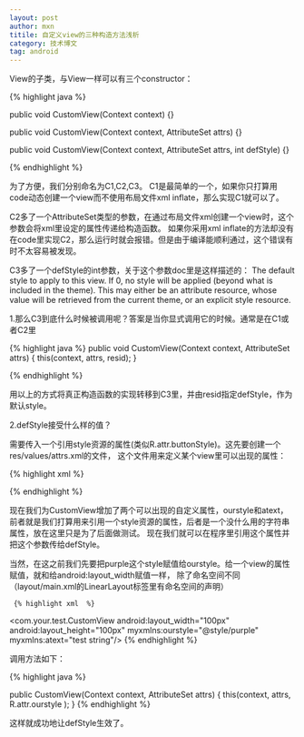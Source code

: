 ```yaml
---
layout: post
author: mxn
titile: 自定义view的三种构造方法浅析
category: 技术博文
tag: android
---
```


View的子类，与View一样可以有三个constructor：

  {% highlight java  %}

   public void CustomView(Context context) {}

   public void CustomView(Context context, AttributeSet attrs) {}

   public void CustomView(Context context, AttributeSet attrs, int defStyle) {}

   {% endhighlight %}

为了方便，我们分别命名为C1,C2,C3。
C1是最简单的一个，如果你只打算用code动态创建一个view而不使用布局文件xml inflate，那么实现C1就可以了。

C2多了一个AttributeSet类型的参数，在通过布局文件xml创建一个view时，这个参数会将xml里设定的属性传递给构造函数。
如果你采用xml inflate的方法却没有在code里实现C2，那么运行时就会报错。但是由于编译能顺利通过，这个错误有时不太容易被发现。

C3多了一个defStyle的int参数，关于这个参数doc里是这样描述的：
The default style to apply to this view. If 0, no style will be applied (beyond what is included in the theme).
This may either be an attribute resource, whose value will be retrieved from the current theme, or an explicit
style resource.

1.那么C3到底什么时候被调用呢？答案是当你显式调用它的时候。通常是在C1或者C2里

  {% highlight java  %}
  public void CustomView(Context context, AttributeSet attrs) {
     this(context, attrs, resid);
  }

   {% endhighlight %}

用以上的方式将真正构造函数的实现转移到C3里，并由resid指定defStyle，作为默认style。

<!-- more -->

2.defStyle接受什么样的值？

需要传入一个引用style资源的属性(类似R.attr.buttonStyle)。这先要创建一个res/values/attrs.xml的文件，
这个文件用来定义某个view里可以出现的属性：

  {% highlight xml  %}

 <?xml version="1.0" encoding="utf-8"?>
 <resources>
     <declare-styleable name="CustomView">
         <attr name="ourstyle" format="reference" />
         <attr name="atext" format="string" />
     </declare-styleable>
 </resources>

   {% endhighlight %}

现在我们为CustomView增加了两个可以出现的自定义属性，ourstyle和atext，前者就是我们打算用来引用一个style资源的属性，后者是一个没什么用的字符串属性，放在这里只是为了后面做测试。
现在我们就可以在程序里引用这个属性并把这个参数传给defStyle。

当然，在这之前我们先要把purple这个style赋值给ourstyle。给一个view的属性赋值，就和给android:layout_width赋值一样，
除了命名空间不同（layout/main.xml的LinearLayout标签里有命名空间的声明）

     {% highlight xml  %}
 <com.your.test.CustomView android:layout_width="100px"
                           android:layout_height="100px"
                           myxmlns:ourstyle="@style/purple"
                           myxmlns:atext="test string"/>
     {% endhighlight %}

调用方法如下：

  {% highlight java  %}

 public CustomView(Context context, AttributeSet attrs) {
     this(context, attrs, R.attr.ourstyle );
 }
   {% endhighlight %}

这样就成功地让defStyle生效了。

